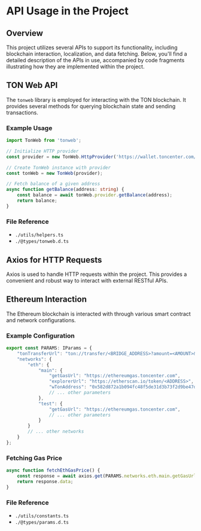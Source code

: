 # API Usage in the Project

## Overview

This project utilizes several APIs to support its functionality, including blockchain interaction, localization, and data fetching. Below, you'll find a detailed description of the APIs in use, accompanied by code fragments illustrating how they are implemented within the project.

## TON Web API

The `tonweb` library is employed for interacting with the TON blockchain. It provides several methods for querying blockchain state and sending transactions.

### Example Usage

```typescript
import TonWeb from 'tonweb';

// Initialize HTTP provider
const provider = new TonWeb.HttpProvider('https://wallet.toncenter.com/api/v2/jsonRPC');

// Create TonWeb instance with provider
const tonWeb = new TonWeb(provider);

// Fetch balance of a given address
async function getBalance(address: string) {
    const balance = await tonWeb.provider.getBalance(address);
    return balance;
}
```

### File Reference

- `./utils/helpers.ts`
- `./@types/tonweb.d.ts`

## Axios for HTTP Requests

Axios is used to handle HTTP requests within the project. This provides a convenient and robust way to interact with external RESTful APIs.

## Ethereum Interaction

The Ethereum blockchain is interacted with through various smart contract and network configurations.

### Example Configuration

```typescript
export const PARAMS: IParams = {
    "tonTransferUrl": "ton://transfer/<BRIDGE_ADDRESS>?amount=<AMOUNT>&text=swapTo%23<TO_ADDRESS>",
    "networks": {
        "eth": {
            "main": {
                "getGasUrl": "https://ethereumgas.toncenter.com",
                "explorerUrl": "https://etherscan.io/token/<ADDRESS>",
                "wTonAddress": "0x582d872a1b094fc48f5de31d3b73f2d9be47def1",
                // ... other parameters
            },
            "test": {
                "getGasUrl": "https://ethereumgas.toncenter.com",
                // ... other parameters
            }
        }
        // ... other networks
    }
};
```

### Fetching Gas Price

```typescript
async function fetchEthGasPrice() {
    const response = await axios.get(PARAMS.networks.eth.main.getGasUrl);
    return response.data;
}
```

### File Reference

- `./utils/constants.ts`
- `./@types/params.d.ts`
